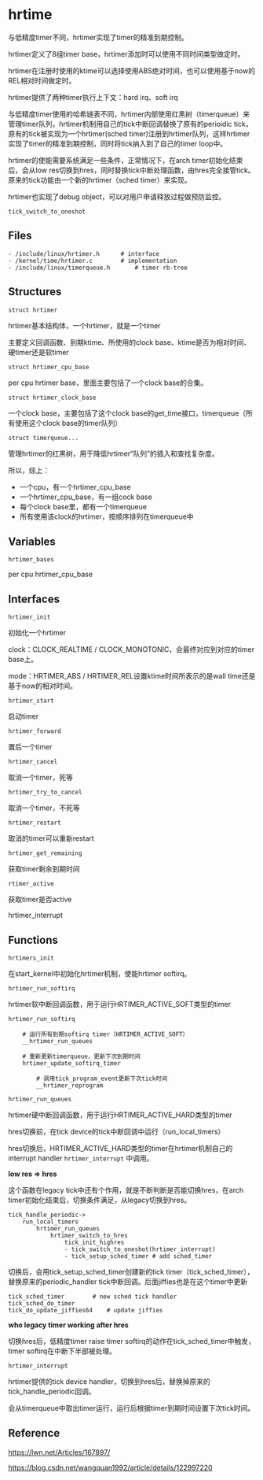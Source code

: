 # hrtime

与低精度timer不同，hrtimer实现了timer的精准到期控制。

hrtimer定义了8组timer base，hrtimer添加时可以使用不同时间类型做定时。

hrtimer在注册时使用的ktime可以选择使用ABS绝对时间，也可以使用基于now的REL相对时间做定时。

hrtimer提供了两种timer执行上下文：hard irq、soft irq

与低精度timer使用的哈希链表不同，hrtimer内部使用红黑树（timerqueue）来管理timer队列，hrtimer机制用自己的tick中断回调替换了原有的perioidic tick，原有的tick被实现为一个hrtimer(sched timer)注册到hrtimer队列，这样hrtimer实现了timer的精准到期控制，同时将tick纳入到了自己的timer loop中。

hrtimer的使能需要系统满足一些条件，正常情况下，在arch timer初始化结束后，会从low res切换到hres，同时替换tick中断处理函数，由hres完全接管tick。原来的tick功能由一个新的hrtimer（sched timer）来实现。

hrtimer也实现了debug object，可以对用户申请释放过程做预防监控。

`tick_switch_to_oneshot`

## Files

```
- /include/linux/hrtimer.h		# interface
- /kernel/time/hrtimer.c		# implementation
- /include/linux/timerqueue.h		# timer rb-tree
```

## Structures

`struct hrtimer`

hrtimer基本结构体，一个hrtimer，就是一个timer

主要定义回调函数、到期ktime、所使用的clock base、ktime是否为相对时间、硬timer还是软timer

`struct hrtimer_cpu_base`

per cpu hrtimer base，里面主要包括了一个clock base的合集。

`struct hrtimer_clock_base`

一个clock base，主要包括了这个clock base的get_time接口，timerqueue（所有使用这个clock base的timer队列）

`struct timerqueue...`

管理hrtimer的红黑树，用于降低hrtimer“队列”的插入和查找复杂度。

所以，综上：
- 一个cpu，有一个hrtimer_cpu_base
- 一个hrtimer_cpu_base，有一组cock base
- 每个clock base里，都有一个timerqueue
- 所有使用该clock的hrtimer，按顺序排列在timerqueue中

## Variables

`hrtimer_bases`

per cpu hrtimer_cpu_base

## Interfaces

`hrtimer_init`

初始化一个hrtimer

clock：CLOCK_REALTIME / CLOCK_MONOTONIC，会最终对应到对应的timer base上。

mode：HRTIMER_ABS / HRTIMER_REL设置ktime时间所表示的是wall time还是基于now的相对时间。

`hrtimer_start`

启动timer

`hrtimer_forward`

置后一个timer

`hrtimer_cancel`

取消一个timer，死等

`hrtimer_try_to_cancel`

取消一个timer，不死等

`hrtimer_restart`

取消的timer可以重新restart

`hrtimer_get_remaining`

获取timer剩余到期时间

`rtimer_active`

获取timer是否active

hrtimer_interrupt

## Functions

`hrtimers_init`

在start_kernel中初始化hrtimer机制，使能hrtimer softirq。

`hrtimer_run_softirq`

hrtimer软中断回调函数，用于运行HRTIMER_ACTIVE_SOFT类型的timer

```
hrtimer_run_softirq

	# 运行所有到期softirq timer（HRTIMER_ACTIVE_SOFT）
	__hrtimer_run_queues

	# 重新更新timerqueue，更新下次到期时间
	hrtimer_update_softirq_timer
		
		# 调用tick_program_event更新下次tick时间
		__hrtimer_reprogram
```

`hrtimer_run_queues`

hrtimer硬中断回调函数，用于运行HRTIMER_ACTIVE_HARD类型的timer

hres切换前，在tick device的tick中断回调中运行（run_local_timers）

hres切换后，HRTIMER_ACTIVE_HARD类型的timer在hrtimer机制自己的interrupt handler `hrtimer_interrupt` 中调用。

**low res => hres**

这个函数在legacy tick中还有个作用，就是不断判断是否能切换hres，在arch timer初始化结束后，切换条件满足，从legacy切换到hres。

```
tick_handle_periodic->
    run_local_timers
        hrtimer_run_queues
            hrtimer_switch_to_hres
                tick_init_highres
                - tick_switch_to_oneshot(hrtimer_interrupt)
                - tick_setup_sched_timer # add sched_timer
```

切换后，会用tick_setup_sched_timer创建新的tick timer（tick_sched_timer），替换原来的periodic_handler tick中断回调。后面jiffies也是在这个timer中更新

```
tick_sched_timer		# new sched tick handler
tick_sched_do_timer
tick_do_update_jiffies64	# update jiffies
```

**who legacy timer working after hres**

切换hres后，低精度timer raise timer softirq的动作在tick_sched_timer中触发，timer softirq在中断下半部被处理。

`hrtimer_interrupt`

hrtimer提供的tick device handler，切换到hres后，替换掉原来的tick_handle_periodic回调。

会从timerqueue中取出timer运行，运行后根据timer到期时间设置下次tick时间。

## Reference

<https://lwn.net/Articles/167897/>

<https://blog.csdn.net/wangquan1992/article/details/122997220>
